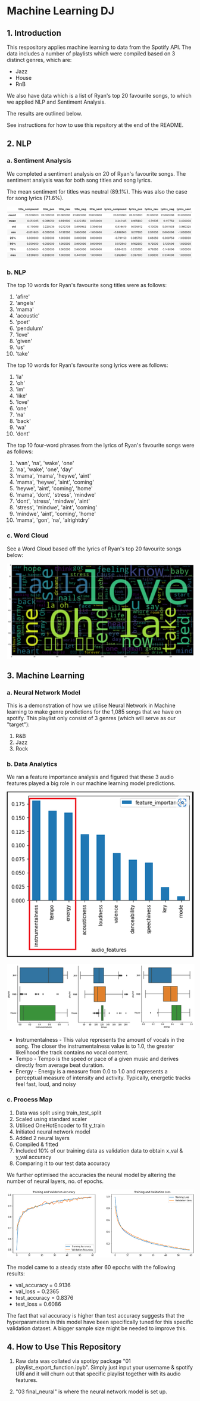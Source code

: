 # Machine Learning DJ
## 1. Introduction
This respository applies machine learning to data from the Spotify API. The data includes a number of playlists which were compiled based on 3 distinct genres, which are:
* Jazz
* House
* RnB

We also have data which is a list of Ryan's top 20 favourite songs, to which we applied NLP and Sentiment Analysis. 

The results are outlined below.

See instructions for how to use this repsitory at the end of the README.

## 2. NLP
### a. Sentiment Analysis
We completed a sentiment analysis on 20 of Ryan's favourite songs. The sentiment analysis was for both song titles and song lyrics.

The mean sentiment for titles was neutral (89.1%). This was also the case for song lyrics (71.6%).

![Alt_text](/sentiment_table.png)

### b. NLP

The top 10 words for Ryan's favourite song titles were as follows:

1. 'afire'
2. 'angels'
3. 'mama'
4. 'acoustic'
5. 'poet'
6. 'pendulum'
7. 'love'
8. 'given'
9. 'us'
10. 'take'

The top 10 words for Ryan's favourite song lyrics were as follows:

1. 'la'
2. 'oh'
3. 'im'
4. 'like'
5. 'love'
6. 'one'
7. 'na'
8. 'back'
9. 'wa'
10. 'dont'

The top 10 four-word phrases from the lyrics of Ryan's favourite songs were as follows:

1. 'wan', 'na', 'wake', 'one'
2. 'na', 'wake', 'one', 'day'
3. 'mama', 'mama', 'heywe', 'aint'
4. 'mama', 'heywe', 'aint', 'coming'
5. 'heywe', 'aint', 'coming', 'home'
6. 'mama', 'dont', 'stress', 'mindwe'
7. 'dont', 'stress', 'mindwe', 'aint'
8. 'stress', 'mindwe', 'aint', 'coming'
9. 'mindwe', 'aint', 'coming', 'home'
10. 'mama', 'gon', 'na', 'alrightdry'

### c. Word Cloud

See a Word Cloud based off the lyrics of Ryan's top 20 favourite songs below:

![Alt_text](/ryanlyrics_wordcloud.png)

## 3. Machine Learning

### a. Neural Network Model
This is a demonstration of how we utilise Neural Network in Machine learning to make genre predictions for the 1,085 songs that we have on spotify. This playlist only consist of 3 genres (which will serve as our "target"):

1) R&B
2) Jazz
3) Rock

### b. Data Analytics
We ran a feature importance analysis and figured that these 3 audio features played a big role in our machine learning model predictions.

![feature_impt](Images\feature_importance.png)

![top3features](Images\top3_features.png)

* Instrumentalness - This value represents the amount of vocals in the song. The closer the instrumentalness value is to 1.0, the greater likelihood the track contains no vocal content. 
* Tempo - Tempo is the speed or pace of a given music and derives directly from average beat duration. 
* Energy - Energy is a measure from 0.0 to 1.0 and represents a perceptual measure of intensity and activity. Typically, energetic tracks feel fast, loud, and noisy

### c. Process Map
1) Data was split using train_test_split
2) Scaled using standard scaler
3) Utilised OneHotEncoder to fit y_train
4) Initiated neural network model
5) Added 2 neural layers
6) Compiled & fitted
7) Included 10% of our training data as validation data to obtain x_val & y_val accuracy
8) Comparing it to our test data accuracy

We further optimised the accuracies the neural model by altering the number of neural layers, no. of epochs.

![validation_accuracy](Images\validation_accuracy_loss.png)

The model came to a steady state after 60 epochs with the following results:

* val_accuracy = 0.9136
* val_loss = 0.2365
* test_accuracy = 0.8376
* test_loss = 0.6086

The fact that val accuracy is higher than test accuracy suggests that the hyperparameters in this model have been specifically tuned for this specific validation dataset. A bigger sample size might be needed to improve this. 

## 4. How to Use This Repository
1) Raw data was collated via spotipy package "01 playlist_export_function.ipyb". Simply just input your username & spotify URI and it will churn out that specific playlist together with its audio features.

2) "03 final_neural" is where the neural network model is set up. 





